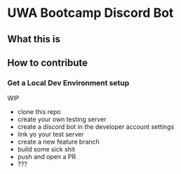# UWA Bootcamp Discord Bot

## What this is

## How to contribute
### Get a Local Dev Environment setup
WIP
- clone this repo
- create your own testing server
- create a discord bot in the developer account settings
- link yo your test server
- create a new feature branch
- build some sick shit
- push and open a PR
- ???
